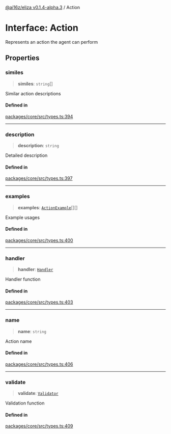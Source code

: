 [@ai16z/eliza v0.1.4-alpha.3](../index.md) / Action

# Interface: Action

Represents an action the agent can perform

## Properties

### similes

> **similes**: `string`[]

Similar action descriptions

#### Defined in

[packages/core/src/types.ts:394](https://github.com/ai16z/eliza/blob/main/packages/core/src/types.ts#L394)

***

### description

> **description**: `string`

Detailed description

#### Defined in

[packages/core/src/types.ts:397](https://github.com/ai16z/eliza/blob/main/packages/core/src/types.ts#L397)

***

### examples

> **examples**: [`ActionExample`](ActionExample.md)[][]

Example usages

#### Defined in

[packages/core/src/types.ts:400](https://github.com/ai16z/eliza/blob/main/packages/core/src/types.ts#L400)

***

### handler

> **handler**: [`Handler`](../type-aliases/Handler.md)

Handler function

#### Defined in

[packages/core/src/types.ts:403](https://github.com/ai16z/eliza/blob/main/packages/core/src/types.ts#L403)

***

### name

> **name**: `string`

Action name

#### Defined in

[packages/core/src/types.ts:406](https://github.com/ai16z/eliza/blob/main/packages/core/src/types.ts#L406)

***

### validate

> **validate**: [`Validator`](../type-aliases/Validator.md)

Validation function

#### Defined in

[packages/core/src/types.ts:409](https://github.com/ai16z/eliza/blob/main/packages/core/src/types.ts#L409)
